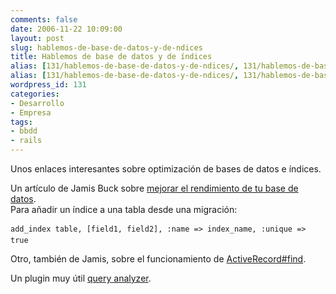 ```yaml
---
comments: false
date: 2006-11-22 10:09:00
layout: post
slug: hablemos-de-base-de-datos-y-de-ndices
title: Hablemos de base de datos y de índices
alias: [131/hablemos-de-base-de-datos-y-de-ndices/, 131/hablemos-de-base-de-datos-y-de-ndices]
alias: [131/hablemos-de-base-de-datos-y-de-ndices/, 131/hablemos-de-base-de-datos-y-de-ndices]
wordpress_id: 131
categories:
- Desarrollo
- Empresa
tags:
- bbdd
- rails
---
```


Unos enlaces interesantes sobre optimización de bases de datos e índices.





Un artículo de Jamis Buck sobre [mejorar el rendimiento de tu base de datos](http://weblog.jamisbuck.org/2006/10/23/indexing-for-db-performance).  
Para añadir un índice a una tabla desde una migración:   

`add_index table, [field1, field2], :name => index_name, :unique => true`






Otro, también de Jamis, sobre el funcionamiento de [ActiveRecord#find](http://weblog.jamisbuck.org/2006/11/20/under-the-hood-activerecord-base-find-part-2).






Un plugin muy útil [query analyzer](http://www.agilewebdevelopment.com/plugins/query_analyzer).

